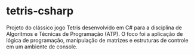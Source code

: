 # tetris-csharp
Projeto do clássico jogo Tetris desenvolvido em C# para a disciplina de Algoritmos e Técnicas de Programação (ATP). O foco foi a aplicação de lógica de programação, manipulação de matrizes e estruturas de controle em um ambiente de console.
